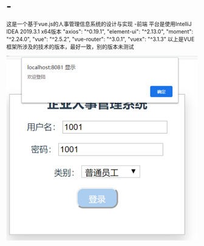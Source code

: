 # -
这是一个基于vue.js的人事管理信息系统的设计与实现  -前端
平台是使用IntelliJ IDEA 2019.3.1 x64版本
 "axios": "^0.19.1",
    "element-ui": "^2.13.0",
    "moment": "^2.24.0",
    "vue": "^2.5.2",
    "vue-router": "^3.0.1",
    "vuex": "^3.1.3"
以上是VUE框架所涉及的技术的版本，最好一致，别的版本未测试


![image](https://github.com/PPTXD/-/blob/master/%E6%95%88%E6%9E%9C%E5%9B%BE/%E5%9B%BE%E7%89%871.png)
